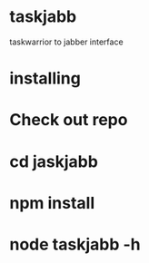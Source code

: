 taskjabb
========

taskwarrior to jabber interface

installing
==========

# Check out repo
# cd jaskjabb
# npm install
# node taskjabb -h

